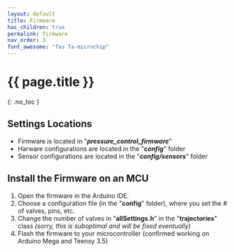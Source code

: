 ```yaml
---
layout: default
title: Firmware
has_children: true
permalink: firmware
nav_order: 3
font_awesome: "fas fa-microchip"
---
```



# <i class="{{ page.font_awesome }}"></i> {{ page.title }}
{: .no_toc }


## Settings Locations
- Firmware is located in "**_pressure_control_firmware_**"
- Harware configurations are located in the "**_config_**" folder
- Sensor configurations are located in the "**_config/sensors_**" folder 


## Install the Firmware on an MCU
1. Open the firmware in the Arduino IDE.
2. Choose a configuration file (in the "**config**" folder), where you set the # of valves, pins, etc.
3. Change the number of valves in "**allSettings.h**" in the "**trajectories**" class _(sorry, this is suboptimal and will be fixed eventually)_
4. Flash the firmware to your microcontroller (confirmed working on Arduino Mega and Teensy 3.5)



